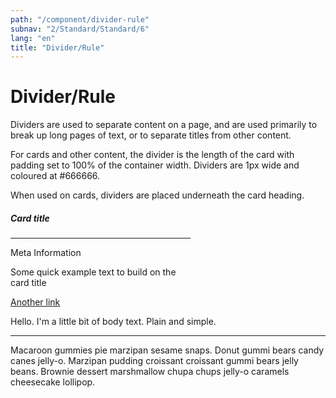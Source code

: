 ```yaml
---
path: "/component/divider-rule"
subnav: "2/Standard/Standard/6"
lang: "en"
title: "Divider/Rule"
---
```


# Divider/Rule

Dividers are used to separate content on a page, and are used primarily to break up long pages of text, or to separate titles from other content.

For cards and other content, the divider is the length of the card with padding set to 100% of the container width. Dividers are 1px wide and coloured at \#666666.

When used on cards, dividers are placed underneath the card heading.

<div class="card mb-2 d-inline-block" style="max-width: 18rem;">
    <div class="card-body">
    <h5 class="card-title">Card title</h5>
    <hr />
    <div class="card-subtitle text-muted">Meta Information</div>
    <p class="card-text">Some quick example text to build on the card title</p>
    <a href="#" class="card-link">Another link</a>
    </div>
</div>

<codeblock html='
    <div class="card mb-2 d-inline-block" style="max-width: 18rem;">
        <div class="card-body">
            <h5 class="card-title">Card title</h5>
            <hr />
            <div class="card-subtitle text-muted">Meta Information</div>
            <p class="card-text">Some quick example text to build on the card title</p>
            <a href="#" class="card-link">Another link</a>
        </div>
    </div>
' react='' />

<p>Hello. I'm a little bit of body text. Plain and simple.</p>
<hr />
<p>Macaroon gummies pie marzipan sesame snaps. Donut gummi bears candy canes jelly-o. Marzipan pudding croissant croissant gummi bears jelly beans. Brownie dessert marshmallow chupa chups jelly-o caramels cheesecake lollipop.</p>

<codeblock html='
    <p>Hello. Im a little bit of body text. Plain and simple.</p>
    <hr />
    <p>Macaroon gummies pie marzipan sesame snaps. Donut gummi bears candy canes jelly-o. Marzipan pudding croissant croissant gummi bears jelly beans. Brownie dessert marshmallow chupa chups jelly-o caramels cheesecake lollipop.</p>
' react='' />
